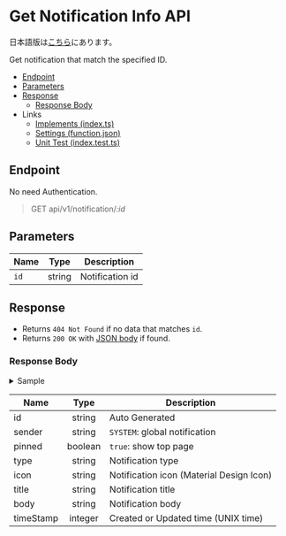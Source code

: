 # Get Notification Info API

日本語版は[こちら](./README-ja.md)にあります。

Get notification that match the specified ID.

- [Endpoint](#endpoint)
- [Parameters](#parameters)
- [Response](#response)
  - [Response Body](#response-body)
- Links
  - [Implements (index.ts)](index.ts)
  - [Settings (function.json)](function.json)
  - [Unit Test (index.test.ts)](index.test.ts)

## Endpoint

No need Authentication.

> GET api/v1/notification/*:id*

## Parameters

|Name|Type|Description|
|----|:--:|-----------|
|`id`|string|Notification id|

## Response

- Returns `404 Not Found` if no data that matches `id`.
- Returns `200 OK` with [JSON body](#response-body) if found.

### Response Body

<details>
  <summary>Sample</summary>

```json
{
  "id": "<Auto Generated>",
  "sender": "SYSTEM",
  "pinned": true,
  "type": "is-info",
  "icon": "info",
  "title": "このサイトはベータ版です",
  "body": "このWebサイトはベータ版環境です。以下の点にご留意してご利用ください。",
  "timeStamp": 1597024800
}
```

</details>

|Name|Type|Description|
|----|:--:|-----------|
|id|string|Auto Generated|
|sender|string|`SYSTEM`: global notification|
|pinned|boolean|`true`: show top page|
|type|string|Notification type|
|icon|string|Notification icon (Material Design Icon)|
|title|string|Notification title|
|body|string|Notification body|
|timeStamp|integer|Created or Updated time (UNIX time)|
